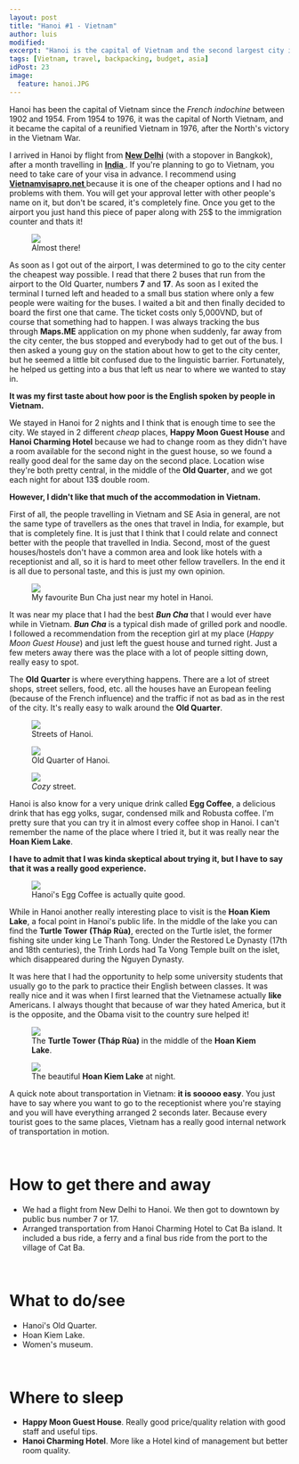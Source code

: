 ```yaml
---
layout: post
title: "Hanoi #1 - Vietnam"
author: luis
modified:
excerpt: "Hanoi is the capital of Vietnam and the second largest city in the country. It is a fascinating blend of East and West, combining traditional Sino-Vietnamese motifs with French flair."
tags: [Vietnam, travel, backpacking, budget, asia]
idPost: 23
image:
  feature: hanoi.JPG
---
```


Hanoi has been the capital of Vietnam since the <i>French indochine</i> between 1902 and 1954. From 1954 to 1976, it was the capital of North Vietnam, and it became the capital of a reunified Vietnam in 1976, after the North's victory in the Vietnam War.

I arrived in Hanoi by flight from <b><a href="{{site.url}}/Delhi" target="_blank">New Delhi</a></b> (with a stopover in Bangkok), after a month travelling in <b><a href="{{site.url}}/IndiaItinerary" target="_blank">India </a></b>. If you're planning to go to Vietnam, you need to take care of your visa in advance. I recommend using <b><a href="http://vietnamvisapro.net/" target="_blank">Vietnamvisapro.net </a></b>because it is one of the cheaper options and I had no problems with them. You will get your approval letter with other people's name on it, but don't be scared, it's completely fine. Once you get to the airport you just hand this piece of paper along with 25$ to the immigration counter and thats it!

<figure>
	<a href="../images/vietnam/hanoi/hanoi3.JPG"><img src="../images/vietnam/hanoi/hanoi3.JPG"></a>
	<figcaption>Almost there!</figcaption>
</figure>

As soon as I got out of the airport, I was determined to go to the city center the cheapest way possible. I read that there 2 buses that run from the airport to the Old Quarter, numbers <b>7</b> and <b>17</b>. As soon as I exited the terminal I turned left and headed to a small bus station where only a few people were waiting for the buses. I waited a bit and then finally decided to board the first one that came. The ticket costs only 5,000VND, but of course that something had to happen. I was always tracking the bus through <b>Maps.ME</b> application on my phone when suddenly, far away from the city center, the bus stopped and everybody had to get out of the bus.
I then asked a young guy on the station about how to get to the city center, but he seemed a little bit confused due to the linguistic barrier. Fortunately, he helped us getting into a bus that left us near to where we wanted to stay in.

<b><highlight><middle>It was my first taste about how poor is the English spoken by people in Vietnam.</middle></highlight></b>

We stayed in Hanoi for 2 nights and I think that is enough time to see the city. We stayed in 2 different <i>cheap</i> places, <b>Happy Moon Guest House</b> and <b>Hanoi Charming Hotel</b> because we had to change room as they didn't have a room available for the second night in the guest house, so we found a really good deal for the same day on the second place. Location wise they're both pretty central, in the middle of the <b>Old Quarter</b>, and we got each night for about 13$ double room.

<b><highlight><middle>However, I didn't like that much of the accommodation in Vietnam.</middle></highlight></b>

First of all, the people travelling in Vietnam and SE Asia in general, are not the same type of travellers as the ones that travel in India, for example, but that is completely fine. It is just that I think that I could relate and connect better with the people that travelled in India. Second, most of the guest houses/hostels don't have a common area and look like hotels with a receptionist and all, so it is hard to meet other fellow travellers. In the end it is all due to personal taste, and this is just my own opinion.

<figure>
	<a href="../images/vietnam/hanoi/hanoi1.JPG"><img src="../images/vietnam/hanoi/hanoi1.JPG"></a>
	<figcaption>My favourite Bun Cha just near my hotel in Hanoi.</figcaption>
</figure>

It was near my place that I had the best <b><i>Bun Cha</i></b> that I would ever have while in Vietnam. <b><i>Bun Cha</i></b> is a typical dish made of grilled pork and noodle. I followed a recommendation from the reception girl at my place (<i>Happy Moon Guest House</i>) and just left the guest house and turned right. Just a few meters away there was the place with a lot of people sitting down, really easy to spot.

The <b>Old Quarter</b> is where everything happens. There are a lot of street shops, street sellers, food, etc. all the houses have an European feeling (because of the French influence) and the traffic if not as bad as in the rest of the city. It's really easy to walk around the <b>Old Quarter</b>.

<figure>
	<a href="../images/vietnam/hanoi/hanoi2.JPG"><img src="../images/vietnam/hanoi/hanoi2.JPG"></a>
	<figcaption>Streets of Hanoi.</figcaption>
</figure>

<figure>
	<a href="../images/vietnam/hanoi/hanoi4.JPG"><img src="../images/vietnam/hanoi/hanoi4.JPG"></a>
	<figcaption>Old Quarter of Hanoi.</figcaption>
</figure>

<figure>
	<a href="../images/vietnam/hanoi/hanoi5.JPG"><img src="../images/vietnam/hanoi/hanoi5.JPG"></a>
	<figcaption><i>Cozy</i> street.</figcaption>
</figure>

Hanoi is also know for a very unique drink called <b>Egg Coffee</b>, a delicious drink that has egg yolks, sugar, condensed milk and Robusta coffee. I'm pretty sure that you can try it in almost every coffee shop in Hanoi. I can't remember the name of the place where I tried it, but it was really near the <b>Hoan Kiem Lake</b>.

<b><highlight><middle>I have to admit that I was kinda skeptical about trying it, but I have to say that it was a really good experience.</middle></highlight></b>

<figure>
	<a href="../images/vietnam/hanoi/hanoi6.JPG"><img src="../images/vietnam/hanoi/hanoi6.JPG"></a>
	<figcaption>Hanoi's Egg Coffee is actually quite good.</figcaption>
</figure>

While in Hanoi another really interesting place to visit is the <b>Hoan Kiem Lake</b>, a focal point in Hanoi's public life. In the middle of the lake you can find the <b>Turtle Tower (Tháp Rùa)</b>, erected on the Turtle islet, the former fishing site under king Le Thanh Tong. Under the Restored Le Dynasty (17th and 18th centuries), the Trinh Lords had Ta Vong Temple built on the islet, which disappeared during the Nguyen Dynasty.

It was here that I had the opportunity to help some university students that usually go to the park to practice their English between classes. It was really nice and it was when I first learned that the Vietnamese actually <b>like</b> Americans. I always thought that because of war they hated America, but it is the opposite, and the Obama visit to the country sure helped it!

<figure>
	<a href="../images/vietnam/hanoi/hanoi7.JPG"><img src="../images/vietnam/hanoi/hanoi7.JPG"></a>
	<figcaption>The <b>Turtle Tower (Tháp Rùa)</b> in the middle of the <b>Hoan Kiem Lake</b>.</figcaption>
</figure>

<figure>
	<a href="../images/vietnam/hanoi/hanoi8.JPG"><img src="../images/vietnam/hanoi/hanoi8.JPG"></a>
	<figcaption>The beautiful <b>Hoan Kiem Lake</b> at night.</figcaption>
</figure>

A quick note about transportation in Vietnam: <b>it is sooooo easy</b>. You just have to say where you want to go to the receptionist where you're staying and you will have everything arranged 2 seconds later. Because every tourist goes to the same places, Vietnam has a really good internal network of transportation in motion.

<br>
<h1>How to get there and away</h1>
<ul>
<li>We had a flight from New Delhi to Hanoi. We then got to downtown by public bus number 7 or 17.</li>
<li>Arranged transportation from Hanoi Charming Hotel to Cat Ba island. It included a bus ride, a ferry and a final bus ride from the port to the village of Cat Ba.</li>
</ul>

<br>
<h1>What to do/see</h1>
<ul>
<li>Hanoi's Old Quarter.</li>
<li>Hoan Kiem Lake.</li>
<li>Women's museum.</li>
</ul>

<br>
<h1>Where to sleep</h1>
<ul>
<li><b>Happy Moon Guest House</b>. Really good price/quality relation with good staff and useful tips.</li>
<li><b>Hanoi Charming Hotel</b>. More like a Hotel kind of management but better room quality.</li>
</ul>